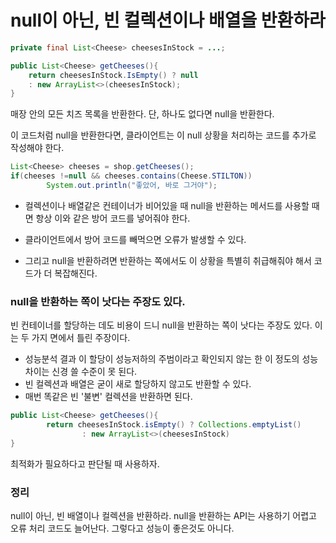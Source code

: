 # null이 아닌, 빈 컬렉션이나 배열을 반환하라

```java
private final List<Cheese> cheesesInStock = ...;

public List<Cheese> getCheeses(){
	return cheesesInStock.IsEmpty() ? null
    : new ArrayList<>(cheesesInStock);
}
```

매장 안의 모든 치즈 목록을 반환한다. 단, 하나도 없다면 null을 반환한다.

이 코드처럼 null을 반환한다면, 클라이언트는 이 null 상황을 처리하는 코드를 추가로 작성해야 한다.

```java
List<Cheese> cheeses = shop.getCheeses();
if(cheeses !=null && cheeses.contains(Cheese.STILTON))
		System.out.println("좋았어, 바로 그거야");
```

- 컬렉션이나 배열같은 컨테이너가 비어있을 때 null을 반환하는 메서드를 사용할 때면 항상 이와 같은 방어 코드를 넣어줘야 한다.

- 클라이언트에서 방어 코드를 빼먹으면 오류가 발생할 수 있다. 

- 그리고 null을 반환하려면 반환하는 쪽에서도 이 상황을 특별히 취급해줘야 해서 코드가 더 복잡해진다.

  

### null을 반환하는 쪽이 낫다는 주장도 있다.

빈 컨테이너를 할당하는 데도 비용이 드니 null을 반환하는 쪽이 낫다는 주장도 있다. 이는 두 가지 면에서 틀린 주장이다.

- 성능분석 결과 이 할당이 성능저하의 주범이라고 확인되지 않는 한 이 정도의 성능차이는 신경 쓸 수준이 못 된다.
- 빈 컬렉션과 배열은 굳이 새로 할당하지 않고도 반환할 수 있다.
- 매번 똑같은 빈 '불변' 컬렉션을 반환하면 된다.

```java
public List<Cheese> getCheeses(){
		return cheesesInStock.isEmpty() ? Collections.emptyList()
				: new ArrayList<>(cheesesInStock)
}
```

최적화가 필요하다고 판단될 때 사용하자.



### 정리

null이 아닌, 빈 배열이나 컬렉션을 반환하라. null을 반환하는 API는 사용하기 어렵고 오류 처리 코드도 늘어난다. 그렇다고 성능이 좋은것도 아니다.







